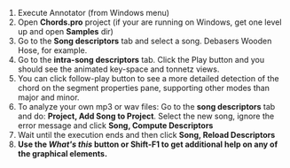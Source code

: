 1.  Execute Annotator (from Windows menu)
2.  Open **Chords.pro** project (if your are running on Windows, get one level up and open **Samples** dir)
3.  Go to the **Song descriptors** tab and select a song. Debasers Wooden Hose, for example.
4.  Go to the **intra-song descriptors** tab. Click the Play button and you should see the animated key-space and tonnetz views.
5.  You can click follow-play button to see a more detailed detection of the chord on the segment properties pane, supporting other modes than major and minor.
6.  To analyze your own mp3 or wav files: Go to the **song descriptors** tab and do: **Project, Add Song to Project**. Select the new song, ignore the error message and click **Song, Compute Descriptors**
7.  Wait until the execution ends and then click **Song, Reload Descriptors**
8.  **Use the *What's this* button or Shift-F1 to get additional help on any of the graphical elements.**

